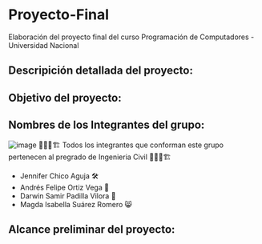 # Proyecto-Final
Elaboración del proyecto final del curso Programación de Computadores - Universidad Nacional

## Descripición detallada del proyecto:
## Objetivo del proyecto:

## Nombres de los Integrantes del grupo:
![image](https://github.com/user-attachments/assets/51ee722f-be61-4237-8db3-2913de09dad0)
👨📝📐🏗 Todos los integrantes que conforman este grupo pertenecen al pregrado de Ingenieria Civil 👨📝📐🏗
- Jennifer Chico Aguja 🛠️
- Andrés Felipe Ortiz Vega 📐
- Darwin Samir Padilla Vilora 🫏
- Magda Isabella Suárez Romero 😸
## Alcance preliminar del proyecto:
  
  
